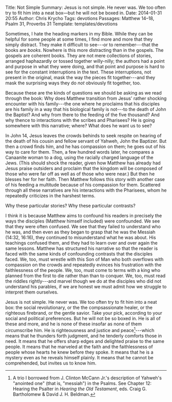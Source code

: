 Title: Not Simple
Summary: Jesus is not simple. He never was. We too often try to fit him into a neat box—but he will not be boxed in.
Date: 2014-01-31 20:55
Author: Chris Krycho
Tags: devotions
Passages: Matthew 14–18, Psalm 31, Proverbs 31
Template: templates/devotions

Sometimes, I hate the heading markers in my Bible. While they can be helpful for some people at some times, I find more and more that they simply distract. They make it difficult to see---or to remember---that the books are *books*. Nowhere is this more distracting than in the gospels. The gospels are coherent books. They are not mere collections of stories, arranged haphazardly or tossed together willy-nilly; the authors had a point and purpose in what they were doing, and that point and purpose is hard to see for the constant interruptions in the text. These interruptions, not present in the original, mask the way the pieces fit together---and they mask the surprising ways they do *not* obviously fit together, too.

Because these are the kinds of questions we should be asking as we read through the book: Why does Matthew transition from Jesus' rather shocking encounter with his family---the one where he proclaims that his disciples are his family in a way that his biological family is not---to the death of John the Baptist? And why from there to the feeding of the five thousand? And why thence to interactions with the scribes and Pharisees? He is going somewhere with this narrative; where? What does he want us to see?

In John 14, Jesus leaves the crowds behinds to seek respite on hearing of the death of his cousin and fellow servant of Yahweh, John the Baptizer. But then a crowd finds him, and he has compassion on them; he goes out of his way to care for them. Then, a few hundred words later, he compares a Canaanite woman to a dog, using the racially charged language of the Jews. (This should shock the reader, given how Matthew has already had Jesus praise outsiders and proclaim that the kingdom will be composed of those who were far off as well as of those who were near.) But then he blesses her for her faith. Then Matthew follows this story with another case of his feeding a multitude because of his compassion for them. Scattered through all these narratives are his interactions with the Pharisees, whom he repeatedly criticizes in the harshest terms.

Why these particular stories? Why these particular contrasts?

I think it is because Matthew aims to confound his readers in precisely the ways the disciples (Matthew himself included) were confounded. We see that they were often confused. We see that they failed to understand who he was, and then even as they began to grasp that he was the Messiah (14:32, 16:16), they continued to misunderstand what he was about. His teachings confused them, and they had to learn over and over again the same lessons. Matthew has structured his narrative so that the reader is faced with the same kinds of confounding contrasts that the disciples faced. We, too, must wrestle with this Son of Man who both overflows with compassion on the crowds and repeatedly evinces his frustration with the faithlessness of the people. We, too, must come to terms with a king who planned from the first to die rather than than to conquer. We, too, must read the riddles rightly---and marvel though we do at the disciples who did not understand his parables, if we are honest we must admit how we struggle to interpret them ourselves.

Jesus is not simple. He never was. We too often try to fit him into a neat box: the social revolutionary, or the the compsassionate healer, or the righteous firebrand, or the gentle savior. Take your pick, according to your social and political preferences. But he will not be so boxed in. He is all of these and more, and he is none of these insofar as none of them circumscribe him. He is righteousness and justice and peace[^rjs]---which means that he thunders forth judgment, and he tenderly comforts those in need. It means that he offers sharp edges and delighted praise to the same people. It means that he marveled at the faith and the faithlessness of people whose hearts he knew before they spoke. It means that he is a mystery even as he reveals himself plainly. It means that he cannot be comprehended, but invites us to know him.

[^rjs]: A trio I borrowed from J. Clinton McCann Jr.'s description of Yahweh's "anointed one" (that is, "messiah") in the Psalms. See Chapter 12: Hearing the Psalter in <cite>Hearing the Old Testament</cite>, eds. Craig G. Bartholomew & David J. H. Beldman.
